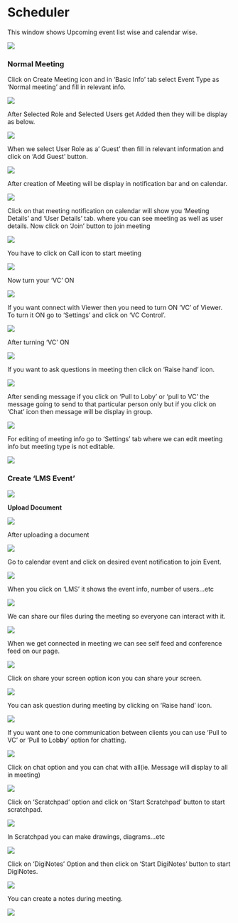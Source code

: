 # Scheduler

This window shows Upcoming event list wise and calendar wise.

![](../.gitbook/assets/image%20%28127%29.png)

###  **Normal Meeting**

Click on Create Meeting icon and in ‘Basic Info’ tab select Event Type as ‘Normal meeting’ and fill in relevant info.

![](../.gitbook/assets/image%20%28147%29.png)

After Selected Role and Selected Users get Added then they will be display as below.

![](../.gitbook/assets/image%20%28210%29.png)

When we select User Role as a’ Guest’ then fill in relevant information and click on ‘Add Guest’ button.

![](../.gitbook/assets/image%20%28125%29.png)

After creation of Meeting will be display in notification bar and on calendar.

![](../.gitbook/assets/image%20%2892%29.png)

Click on that meeting notification on calendar will show you ‘Meeting Details’ and ‘User Details’ tab. where you can see meeting as well as user details. Now click on ‘Join’ button to join meeting

![](../.gitbook/assets/image%20%28100%29.png)

You have to click on Call icon to start meeting

![](../.gitbook/assets/image%20%28118%29.png)

Now turn your ‘VC’ ON

![](../.gitbook/assets/image%20%2882%29.png)

If you want connect with Viewer then you need to turn ON ‘VC’ of Viewer. To turn it ON go to ‘Settings’ and click on ‘VC Control’.

![](../.gitbook/assets/image%20%28160%29.png)

After turning ‘VC’ ON

![](../.gitbook/assets/image%20%2884%29.png)

If you want to ask questions in meeting then click on ‘Raise hand’ icon.

![](../.gitbook/assets/image%20%28179%29.png)

After sending message if you click on ‘Pull to Loby’ or ‘pull to VC’ the message going to send to that particular person only but if you click on ‘Chat’ icon then message will be display in group.

![](../.gitbook/assets/image%20%28138%29.png)

For editing of meeting info go to ‘Settings’ tab where we can edit meeting info but meeting type is not editable.

![](../.gitbook/assets/image%20%2860%29.png)

###  **Create ‘LMS Event’**

![](../.gitbook/assets/image%20%2898%29.png)

 **Upload Document**

![](../.gitbook/assets/image%20%28169%29.png)

After uploading a document

![](../.gitbook/assets/image%20%2880%29.png)

Go to calendar event and click on desired event notification to join Event.

![](../.gitbook/assets/image%20%2853%29.png)

When you click on ‘LMS’ it shows the event info, number of users…etc

![](../.gitbook/assets/image%20%285%29.png)

We can share our files during the meeting so everyone can interact with it.

![](../.gitbook/assets/image%20%28213%29.png)

When we get connected in meeting we can see self feed and conference feed on our page.

![](../.gitbook/assets/image%20%28133%29.png)

Click on share your screen option icon you can share your screen.

![](../.gitbook/assets/image%20%28175%29.png)

You can ask question during meeting by clicking on ‘Raise hand’ icon.

![](../.gitbook/assets/image%20%2895%29.png)

If you want one to one communication between clients you can use ‘Pull to VC’ or ‘Pull to Lob**b**y’ option for chatting.

![](../.gitbook/assets/image%20%28208%29.png)

Click on chat option and you can chat with all\(ie. Message will display to all in meeting\)

![](../.gitbook/assets/image%20%28184%29.png)

Click on ‘Scratchpad’ option and click on ‘Start Scratchpad’ button to start scratchpad.

![](../.gitbook/assets/image%20%2855%29.png)

In Scratchpad you can make drawings, diagrams…etc

![](../.gitbook/assets/image%20%2848%29.png)

Click on ‘DigiNotes’ Option and then click on ‘Start DigiNotes’ button to start DigiNotes.

![](../.gitbook/assets/image%20%2873%29.png)

You can create a notes during meeting.

![](../.gitbook/assets/image%20%28193%29.png)



